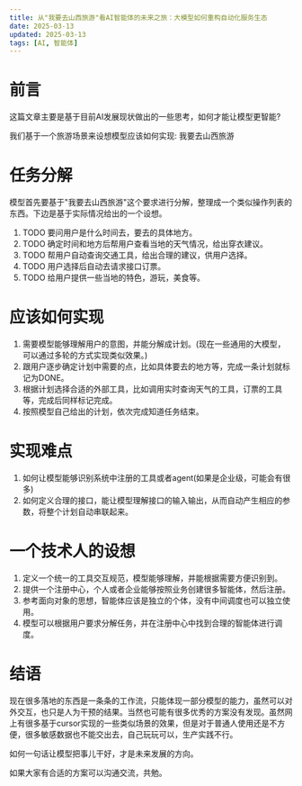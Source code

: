 ```yaml
---
title: 从"我要去山西旅游"看AI智能体的未来之旅：大模型如何重构自动化服务生态
date: 2025-03-13
updated: 2025-03-13
tags: [AI, 智能体]
---
```


# 前言
这篇文章主要是基于目前AI发展现状做出的一些思考，如何才能让模型更智能?

我们基于一个旅游场景来设想模型应该如何实现: 我要去山西旅游

# 任务分解
模型首先要基于"我要去山西旅游"这个要求进行分解，整理成一个类似操作列表的东西。下边是基于实际情况给出的一个设想。

1. TODO 要问用户是什么时间去，要去的具体地方。
2. TODO 确定时间和地方后帮用户查看当地的天气情况，给出穿衣建议。
3. TODO 帮用户自动查询交通工具，给出合理的建议，供用户选择。
4. TODO 用户选择后自动去请求接口订票。
5. TODO 给用户提供一些当地的特色，游玩，美食等。

# 应该如何实现
1. 需要模型能够理解用户的意图，并能分解成计划。(现在一些通用的大模型，可以通过多轮的方式实现类似效果。)
2. 跟用户逐步确定计划中需要的点，比如具体要去的地方等，完成一条计划就标记为DONE。
3. 根据计划选择合适的外部工具，比如调用实时查询天气的工具，订票的工具等，完成后同样标记完成。
4. 按照模型自己给出的计划，依次完成知道任务结束。

# 实现难点
1. 如何让模型能够识别系统中注册的工具或者agent(如果是企业级，可能会有很多)
2. 如何定义合理的接口，能让模型理解接口的输入输出，从而自动产生相应的参数，将整个计划自动串联起来。

# 一个技术人的设想
1. 定义一个统一的工具交互规范，模型能够理解，并能根据需要方便识别到。
2. 提供一个注册中心，个人或者企业能够按照业务创建很多智能体，然后注册。
3. 参考面向对象的思想，智能体应该是独立的个体，没有中间调度也可以独立使用。
4. 模型可以根据用户要求分解任务，并在注册中心中找到合理的智能体进行调度。

# 结语
现在很多落地的东西是一条条的工作流，只能体现一部分模型的能力，虽然可以对外交互，也只是人为干预的结果。当然也可能有很多优秀的方案没有发现。虽然网上有很多基于cursor实现的一些类似场景的效果，但是对于普通人使用还是不方便，很多敏感数据也不能交出去，自己玩玩可以，生产实践不行。

如何一句话让模型把事儿干好，才是未来发展的方向。

如果大家有合适的方案可以沟通交流，共勉。
